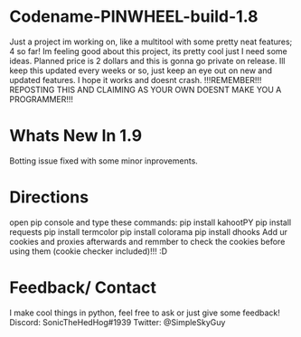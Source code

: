 # Codename-PINWHEEL-build-1.8
Just a project im working on, like a multitool with some pretty neat features; 4 so far! Im feeling good about this project, its pretty cool just I need some ideas. Planned price is 2 dollars and this is gonna go private on release. Ill keep this updated every weeks or so, just keep an eye out on new and updated features. I hope it works and doesnt crash. !!!REMEMBER!!! REPOSTING THIS AND CLAIMING AS YOUR OWN DOESNT MAKE YOU A PROGRAMMER!!!
# Whats New In 1.9
Botting issue fixed with some minor inprovements.
# Directions
open pip console and type these commands:
pip install kahootPY
pip install requests
pip install termcolor
pip install colorama
pip install dhooks
Add ur cookies and proxies afterwards and remmber to check the cookies before using them (cookie checker included)!!! :D
# Feedback/ Contact
I make cool things in python, feel free to ask or just give some feedback!
Discord: SonicTheHedHog#1939
Twitter: @SimpleSkyGuy
